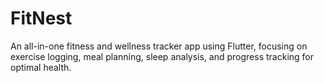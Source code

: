 # FitNest
An all-in-one fitness and wellness tracker app using Flutter, focusing on exercise logging, meal planning, sleep analysis, and progress tracking for optimal health.
